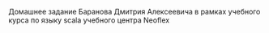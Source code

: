 Домашнее задание Баранова Дмитрия Алексеевича в рамках учебного курса по языку scala учебного центра Neoflex
